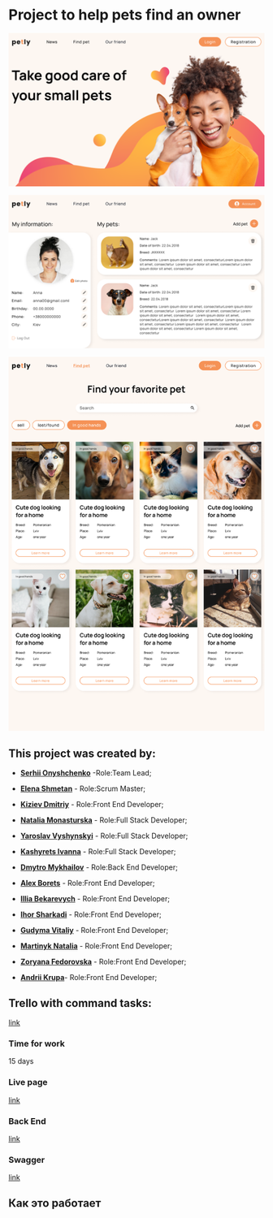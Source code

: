 # Project to help pets find an owner

![Home](./assets/Home.png)

![Profile](./assets/Profile.png)

![Findpet](./assets/Findpet.png)

## This project was created by:

- **[Serhii Onyshchenko](https://github.com/SerhiiOnyshchenko)** -Role:Team
  Lead;

- **[Elena Shmetan](https://github.com/shmetanelena)** - Role:Scrum Master;

- **[Kiziev Dmitriy](https://github.com/KizievDmitriy)** - Role:Front End
  Developer;

- **[Natalia Monasturska](https://github.com/NataliaMonasturska)** - Role:Full
  Stack Developer;

- **[Yaroslav Vyshynskyi](https://github.com/YaroslavVyshynskyi)** - Role:Full
  Stack Developer;

- **[Kashyrets Ivanna](https://github.com/KashyretsIvanna)** - Role:Full Stack
  Developer;

- **[Dmytro Mykhailov](https://github.com/imavin08)** - Role:Back End Developer;

- **[Alex Borets](https://github.com/alex-borets)** - Role:Front End Developer;

- **[Illia Bekarevych](https://github.com/IlliaBekarevych)** - Role:Front End
  Developer;

- **[Ihor Sharkadi](https://github.com/ihorshark)** - Role:Front End Developer;

- **[Gudyma Vitaliy](https://github.com/GudymaVit)** - Role:Front End Developer;

- **[Martinyk Natalia](https://github.com/Natalia2715)** - Role:Front End
  Developer;

- **[Zoryana Fedorovska](https://github.com/zfedorovska)** - Role:Front End
  Developer;
- **[Andrii Krupa](https://github.com/andrii248)**- Role:Front End Developer;

## Trello with command tasks:

[link](https://trello.com/b/AQFNc03c/petly)

### Time for work

15 days

### Live page

[link](https://serhiionyshchenko.github.io/react-node-team-project/)

### Back End

[link](https://github.com/SerhiiOnyshchenko/react-node-team-project-backend)

### Swagger

[link](https://team-project-backend.onrender.com/api/docs/)

## Как это работает
